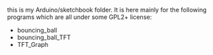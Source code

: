 this is my Arduino/sketchbook folder. It is here mainly for the following programs which are all under some GPL2+ license:
* bouncing_ball
* bouncing_ball_TFT
* TFT_Graph
